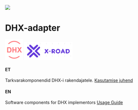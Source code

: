![](docs/EL_struktuuri-_ja_investeerimisfondid_horisontaalne.jpg)

# DHX-adapter

![](docs/DHX.PNG)  ![](docs/X-ROAD.PNG)

#### ET

Tarkvarakomponendid DHX-i rakendajatele. 
[Kasutamise juhend](docs/JUHEND.md)

#### EN

Software components for DHX implementors
[Usage Guide](docs/GUIDE.md)

